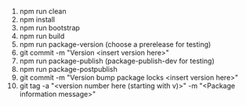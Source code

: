 1. npm run clean
1. npm install
1. npm run bootstrap
1. npm run build
1. npm run package-version (choose a prerelease for testing)
1. git commit -m "Version \<insert version here\>"
1. npm run package-publish (package-publish-dev for testing)
1. npm run package-postpublish
1. git commit -m "Version bump package locks \<insert version here\>"
1. git tag -a "\<version number here (starting with v)\>" -m "\<Package information message\>"